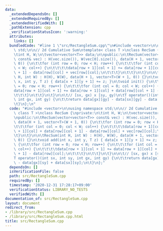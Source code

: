 ```yaml
---
data:
  _extendedDependsOn: []
  _extendedRequiredBy: []
  _extendedVerifiedWith: []
  _pathExtension: cpp
  _verificationStatusIcon: ':warning:'
  attributes:
    links: []
  bundledCode: "#line 1 \"src/RectangleSum.cpp\"\n#include <vector>\n\nusing namespace\
    \ std;\n\n// 2d Cumulative Sum\ntemplate< class T >\nclass RecSum {\nprivate:\n\
    \tint H, W;\n\tvector<vector<T>> data;\n\npublic:\n\tRecSum(vector<vector<T>>\
    \ const& vec) : H(vec.size()), W(vec[0].size()), data(H + 1, vector<T>(W + 1,\
    \ 0)) {\n\t\tfor (int row = 0; row < H; row++) {\n\t\t\tfor (int col = 0; col\
    \ < W; col++) {\n\t\t\t\tdata[row + 1][col + 1] += data[row + 1][col] + data[row][col\
    \ + 1] - data[row][col] + vec[row][col];\n\t\t\t}\n\t\t}\n\t}\n\n\tRecSum(int\
    \ H, int W) : H(H), W(W), data(H + 1, vector<T>(W + 1, 0)) {}\n\tvoid add(int\
    \ x, int y, T z) { data[x + 1][y + 1] += z; }\n\tvoid init() {\n\t\tfor (int row\
    \ = 0; row < H; row++) {\n\t\t\tfor (int col = 0; col < W; col++) {\n\t\t\t\t\
    data[row + 1][col + 1] += data[row + 1][col] + data[row][col + 1] - data[row][col];\n\
    \t\t\t}\n\t\t}\n\t}\n\n\t// [sx, gx) x [sy, gy)\n\tT operator()(int sx, int sy,\
    \ int gx, int gy) {\n\t\treturn data[gx][gy] - data[sx][gy] - data[gx][sy] + data[sx][sy];\n\
    \t}\n};\n"
  code: "#include <vector>\n\nusing namespace std;\n\n// 2d Cumulative Sum\ntemplate<\
    \ class T >\nclass RecSum {\nprivate:\n\tint H, W;\n\tvector<vector<T>> data;\n\
    \npublic:\n\tRecSum(vector<vector<T>> const& vec) : H(vec.size()), W(vec[0].size()),\
    \ data(H + 1, vector<T>(W + 1, 0)) {\n\t\tfor (int row = 0; row < H; row++) {\n\
    \t\t\tfor (int col = 0; col < W; col++) {\n\t\t\t\tdata[row + 1][col + 1] += data[row\
    \ + 1][col] + data[row][col + 1] - data[row][col] + vec[row][col];\n\t\t\t}\n\t\
    \t}\n\t}\n\n\tRecSum(int H, int W) : H(H), W(W), data(H + 1, vector<T>(W + 1,\
    \ 0)) {}\n\tvoid add(int x, int y, T z) { data[x + 1][y + 1] += z; }\n\tvoid init()\
    \ {\n\t\tfor (int row = 0; row < H; row++) {\n\t\t\tfor (int col = 0; col < W;\
    \ col++) {\n\t\t\t\tdata[row + 1][col + 1] += data[row + 1][col] + data[row][col\
    \ + 1] - data[row][col];\n\t\t\t}\n\t\t}\n\t}\n\n\t// [sx, gx) x [sy, gy)\n\t\
    T operator()(int sx, int sy, int gx, int gy) {\n\t\treturn data[gx][gy] - data[sx][gy]\
    \ - data[gx][sy] + data[sx][sy];\n\t}\n};"
  dependsOn: []
  isVerificationFile: false
  path: src/RectangleSum.cpp
  requiredBy: []
  timestamp: '2020-12-31 17:28:17+09:00'
  verificationStatus: LIBRARY_NO_TESTS
  verifiedWith: []
documentation_of: src/RectangleSum.cpp
layout: document
redirect_from:
- /library/src/RectangleSum.cpp
- /library/src/RectangleSum.cpp.html
title: src/RectangleSum.cpp
---
```

